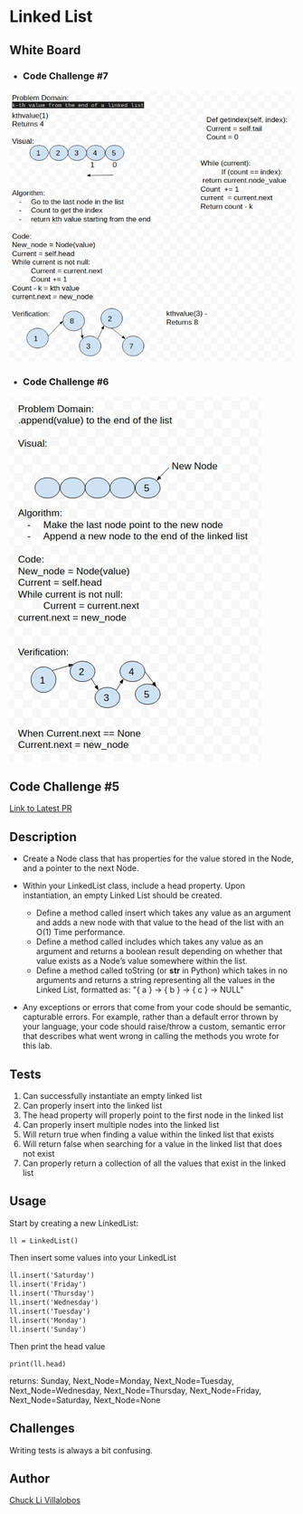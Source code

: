 # Linked List

## White Board 

- ### Code Challenge #7

![](../../challenges/assets/kvalue.png)

- ### Code Challenge #6

![](../../challenges/assets/appendtotheend_LL.png)



## Code Challenge #5 

[Link to Latest PR](https://github.com/ticochuck/data-structures-and-algorithms/pull/46)

## Description

- Create a Node class that has properties for the value stored in the Node, and a pointer to the next Node.
- Within your LinkedList class, include a head property. Upon instantiation, an empty Linked List should be created.
    - Define a method called insert which takes any value as an argument and adds a new node with that value to the head of the list with an O(1) Time performance.
    -   Define a method called includes which takes any value as an argument and returns a boolean result depending on whether that value exists as a Node’s value somewhere within the list.
    -   Define a method called toString (or __str__ in Python) which takes in no arguments and returns a string representing all the values in the Linked List, formatted as:
    "{ a } -> { b } -> { c } -> NULL"

- Any exceptions or errors that come from your code should be semantic, capturable errors. For example, rather than a default error thrown by your language, your code should raise/throw a custom, semantic error that describes what went wrong in calling the methods you wrote for this lab.


## Tests

1. Can successfully instantiate an empty linked list
2. Can properly insert into the linked list
3. The head property will properly point to the first node in the linked list
4. Can properly insert multiple nodes into the linked list
5. Will return true when finding a value within the linked list that exists
6. Will return false when searching for a value in the linked list that does not exist
7. Can properly return a collection of all the values that exist in the linked list


## Usage

Start by creating a new LinkedList:
```
ll = LinkedList()
```

Then insert some values into your LinkedList
```
ll.insert('Saturday')
ll.insert('Friday')
ll.insert('Thursday')
ll.insert('Wednesday')
ll.insert('Tuesday')
ll.insert('Monday')
ll.insert('Sunday')
```
Then print the head value
```
print(ll.head)
```

returns:
Sunday, Next_Node=Monday, Next_Node=Tuesday, Next_Node=Wednesday, Next_Node=Thursday, Next_Node=Friday, Next_Node=Saturday, Next_Node=None

## Challenges

Writing tests is always a bit confusing. 

## Author

[Chuck Li Villalobos](https://github.com/ticochuck)